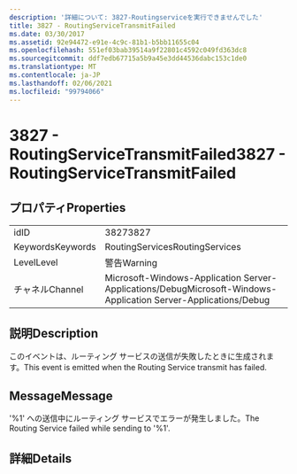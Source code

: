 ```yaml
---
description: '詳細について: 3827-Routingserviceを実行できませんでした'
title: 3827 - RoutingServiceTransmitFailed
ms.date: 03/30/2017
ms.assetid: 92e94472-e91e-4c9c-81b1-b5bb11655c04
ms.openlocfilehash: 551ef03bab39514a9f22801c4592c049fd363dc8
ms.sourcegitcommit: ddf7edb67715a5b9a45e3dd44536dabc153c1de0
ms.translationtype: MT
ms.contentlocale: ja-JP
ms.lasthandoff: 02/06/2021
ms.locfileid: "99794066"
---
```

# <a name="3827---routingservicetransmitfailed"></a><span data-ttu-id="af386-103">3827 - RoutingServiceTransmitFailed</span><span class="sxs-lookup"><span data-stu-id="af386-103">3827 - RoutingServiceTransmitFailed</span></span>

## <a name="properties"></a><span data-ttu-id="af386-104">プロパティ</span><span class="sxs-lookup"><span data-stu-id="af386-104">Properties</span></span>  
  
|||  
|-|-|  
|<span data-ttu-id="af386-105">id</span><span class="sxs-lookup"><span data-stu-id="af386-105">ID</span></span>|<span data-ttu-id="af386-106">3827</span><span class="sxs-lookup"><span data-stu-id="af386-106">3827</span></span>|  
|<span data-ttu-id="af386-107">Keywords</span><span class="sxs-lookup"><span data-stu-id="af386-107">Keywords</span></span>|<span data-ttu-id="af386-108">RoutingServices</span><span class="sxs-lookup"><span data-stu-id="af386-108">RoutingServices</span></span>|  
|<span data-ttu-id="af386-109">Level</span><span class="sxs-lookup"><span data-stu-id="af386-109">Level</span></span>|<span data-ttu-id="af386-110">警告</span><span class="sxs-lookup"><span data-stu-id="af386-110">Warning</span></span>|  
|<span data-ttu-id="af386-111">チャネル</span><span class="sxs-lookup"><span data-stu-id="af386-111">Channel</span></span>|<span data-ttu-id="af386-112">Microsoft-Windows-Application Server-Applications/Debug</span><span class="sxs-lookup"><span data-stu-id="af386-112">Microsoft-Windows-Application Server-Applications/Debug</span></span>|  
  
## <a name="description"></a><span data-ttu-id="af386-113">説明</span><span class="sxs-lookup"><span data-stu-id="af386-113">Description</span></span>  

 <span data-ttu-id="af386-114">このイベントは、ルーティング サービスの送信が失敗したときに生成されます。</span><span class="sxs-lookup"><span data-stu-id="af386-114">This event is emitted when the Routing Service transmit has failed.</span></span>  
  
## <a name="message"></a><span data-ttu-id="af386-115">Message</span><span class="sxs-lookup"><span data-stu-id="af386-115">Message</span></span>  

 <span data-ttu-id="af386-116">'%1' への送信中にルーティング サービスでエラーが発生しました。</span><span class="sxs-lookup"><span data-stu-id="af386-116">The Routing Service failed while sending to '%1'.</span></span>  
  
## <a name="details"></a><span data-ttu-id="af386-117">詳細</span><span class="sxs-lookup"><span data-stu-id="af386-117">Details</span></span>
